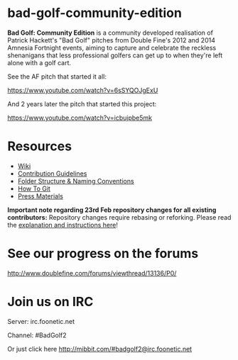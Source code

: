 bad-golf-community-edition
==========================
**Bad Golf: Community Edition** is a community developed realisation of Patrick Hackett's "Bad Golf" pitches from Double Fine's 2012 and 2014 Amnesia Fortnight events, aiming to capture and celebrate the reckless shenanigans that less professional golfers can get up to when they're left alone with a golf cart.

See the AF pitch that started it all:

https://www.youtube.com/watch?v=6sSYQOJgExU


And 2 years later the pitch that started this project:

https://www.youtube.com/watch?v=icbujpbe5mk


# Resources #

* [Wiki](https://github.com/Double-Fine-Game-Club/bad-golf-community-edition/wiki)
* [Contribution Guidelines](https://github.com/Double-Fine-Game-Club/bad-golf-community-edition/wiki/contribution-guidelines)
* [Folder Structure & Naming Conventions](https://github.com/Double-Fine-Game-Club/bad-golf-community-edition/wiki/folder-structure-and-naming-conventions)
* [How To Git](https://github.com/Double-Fine-Game-Club/bad-golf-community-edition/wiki/how-to-git)
* [Press Materials](https://github.com/Double-Fine-Game-Club/bad-golf-community-edition/wiki/Press-materials)

**Important note regarding 23rd Feb repository changes for all existing contributors:**
Repository changes require rebasing or reforking. Please read the [explanation and instructions here](https://github.com/Double-Fine-Game-Club/bad-golf-community-edition/wiki/How-To-Git#wiki-23rd-of-february-history-changes)!




# See our progress on the forums #

http://www.doublefine.com/forums/viewthread/13136/P0/



# Join us on IRC #

Server: irc.foonetic.net

Channel: #BadGolf2

Or just click here http://mibbit.com/#badgolf2@irc.foonetic.net

